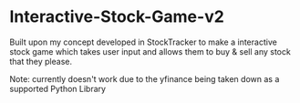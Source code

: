 # Interactive-Stock-Game-v2 
Built upon my concept developed in StockTracker to make a interactive stock game which takes user input and allows them to buy & sell any stock that they please. 

Note: currently doesn't work due to the yfinance being taken down as a supported Python Library
